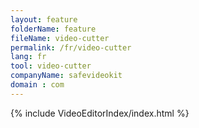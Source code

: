 ```yaml
---
layout: feature
folderName: feature
fileName: video-cutter
permalink: /fr/video-cutter
lang: fr
tool: video-cutter
companyName: safevideokit
domain : com
---
```


{% include VideoEditorIndex/index.html %}

   